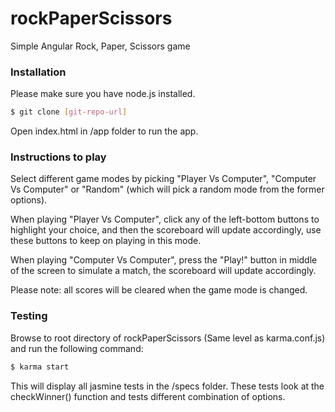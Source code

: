 # rockPaperScissors
Simple Angular Rock, Paper, Scissors game

### Installation

Please make sure you have node.js installed.

```sh
$ git clone [git-repo-url]
```

Open index.html in /app folder to run the app.

### Instructions to play

Select different game modes by picking "Player Vs Computer", "Computer Vs Computer" or "Random" (which will pick a random mode from the former options).

When playing "Player Vs Computer", click any of the left-bottom buttons to highlight your choice, and then the scoreboard will update accordingly, use these buttons to keep on playing in this mode.

When playing "Computer Vs Computer", press the "Play!" button in middle of the screen to simulate a match, the scoreboard will update accordingly.

Please note: all scores will be cleared when the game mode is changed.


### Testing

Browse to root directory of rockPaperScissors (Same level as karma.conf.js) and run the following command:

```sh
$ karma start
```

This will display all jasmine tests in the /specs folder. These tests look at the checkWinner() function and tests different combination of options.